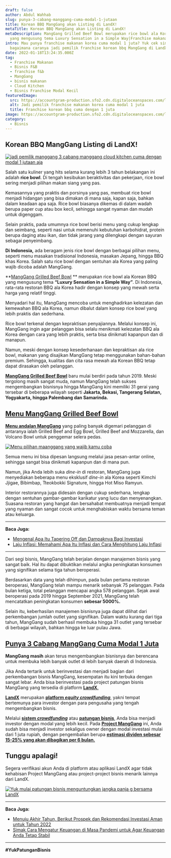 ```yaml
---
draft: false
author: Abdul Wahhab
slug: punya-3-cabang-manggang-cuma-modal-1-jutaan
title: Korean BBQ MangGang akan Listing di LandX!
metaTitle: Korean BBQ MangGang akan Listing di LandX!
metaDescription: MangGang Grilled Beef Bowl merupakan rice bowl ala Korean BBQ
  yang mengusung tema Luxury Sensation in a Simple Way|Franchise makanan korea
intro: Mau punya franchise makanan korea cuma modal 1 juta? Yuk cek simak
  bagaimana caranya jadi pemilik franchise korean bbq MangGang di LandX
date: 2022-01-18T13:24:35.000Z
tag:
  - Franchise Makanan
  - Bisnis F&B
  - franchise f&b
  - MangGang
  - bisnis makanan
  - Cloud Kitchen
  - Bisnis Franchise Modal Kecil
featuredImage:
  src: https://accountgram-production.sfo2.cdn.digitaloceanspaces.com/landx_ghost/2022/01/Cara-punya-franchise-manggang--cloud-kitchen-fnb-modal-1-jutaan.png
  alt: Jadi pemilik franchise makanan korea cuma modal 1 juta
  title: Franchise korean bbq cuma dengan 1 juta
image: https://accountgram-production.sfo2.cdn.digitaloceanspaces.com/landx_ghost/2022/01/Cara-punya-franchise-manggang--cloud-kitchen-fnb-modal-1-jutaan.png
category:
  - Bisnis
---
```



## Korean BBQ MangGang Listing di LandX!

[![jadi pemilik manggang 3 cabang manggang cloud kitchen cuma dengan modal 1 jutaan aja](https://accountgram-production.sfo2.cdn.digitaloceanspaces.com/landx_ghost/2022/01/Cara-punya-franchise-manggang--cloud-kitchen-fnb-modal-1-jutaan-min.png)](https://landx.id/project/mang)

Salah satu kuliner yang hits selama kurang lebih 3 tahun belakangan ini adalah **rice bowl**. Di tengah kesibukan beraktivitas dan pekerjaan, rice bowl sering menjadi pilihan makan siang yang pas.

Kemasannya yang praktis dan porsinya yang pas, membuat rice bowl menjadi hidangan yang bisa dimakan di mana saja, kapan saja, bahkan dalam keadaan apa saja. Rice bowl biasanya dikemas di dalam wadah berupa paper cup atau box kecil, sehingga sangat nyaman dan mudah untuk digenggam.

Selain praktis, pada umumnya rice bowl berisi menu yang cukup lengkap dan seimbang, seperti nasi untuk memenuhi kebutuhan karbohidrat, protein berupa daging atau ikan, dan tidak jarang yang dilengkapi dengan sayuran sebagai penyeimbang.

**Di Indonesia,** ada beragam jenis rice bowl dengan berbagai pilihan menu, seperti menu masakan tradisional Indonesia, masakan Jepang, hingga BBQ khas Korea. Salah satu rice bowl dengan sentuhan ala Korea yang paling wajib dicoba adalah MangGang.

**[MangGang Grilled Beef Bowl](https://landx.id/project/mang) ** merupakan rice bowl ala Korean BBQ yang mengusung tema **“Luxury Sensation in a Simple Way”**. Di Indonesia, rata-rata restoran BBQ ala Korea hadir dengan konsep yang mewah serta harga yang relatif tinggi.

Menyadari hal itu, MangGang mencoba untuk menghadirkan kelezatan dan kemewahan BBQ ala Korea, namun dibalut dalam konsep rice bowl yang lebih praktis dan sederhana.

Rice bowl terkenal dengan kepraktisan penyajiannya. Melalui konsep ini, MangGang ingin agar pelanggan bisa selalu menikmati kelezatan BBQ ala Korea dengan cara yang lebih praktis, serta bisa dinikmati kapanpun dan di manapun.

Namun, meski dengan konsep kesederhanaan dan kepraktisan ala rice bowl, makanan yang disajikan MangGang tetap menggunakan bahan-bahan premium. Sehingga, kualitas dan cita rasa mewah ala Korean BBQ tetap dapat dirasakan oleh pelanggan.

**[MangGang Grilled Beef Bowl](https://landx.id/project/mang)** baru mulai berdiri pada tahun 2019. Meski tergolong masih sangat muda, namun MangGang telah sukses mengembangkan bisnisnya hingga MangGang kini memiliki 31 gerai yang tersebar di beberapa wilayah seperti **Jakarta, Bekasi, Tangerang Selatan, Yogyakarta, hingga Palembang dan Samarinda.**

## [Menu MangGang **Grilled Beef Bowl**](https://landx.id/project/mang)

[**Menu andalan MangGang**](https://landx.id/project/mang) yang paling banyak digemari pelanggan di antaranya ialah Grilled Beef and Egg Bowl, Grilled Beef and Mozzarella, dan Volcano Bowl untuk penggemar selera pedas.

[![Menu pilihan maanggang yang wajib kamu coba](https://accountgram-production.sfo2.cdn.digitaloceanspaces.com/landx_ghost/2022/01/berbagai-menu-beef-bowl-cloud-kitchen-hanya-di-manggang-min.png)](https://landx.id/project/utm_source=Blog&utm_medium=organic+keyword&utm_campaign=blog&utm_id=Blog)

Semua menu ini bisa dipesan langsung melalui jasa pesan-antar online, sehingga sangat bisa dinikmati kapanpun dan di mana pun.

Namun, jika Anda lebih suka _dine-in_ di restoran, MangGang juga menyediakan beberapa menu eksklusif _dine-in_ ala Korea seperti Kimchi Jjigae, Bibimbap, Tteokbokki Signature, hingga Hot Miso Ramyun.

Interior restorannya juga didesain dengan cukup sederhana, lengkap dengan sentuhan gambar-gambar karikatur yang lucu dan menyenangkan. Suasana restoran yang hangat dan bersahabat membuatnya menjadi tempat yang nyaman dan sangat cocok untuk menghabiskan waktu bersama teman atau keluarga.

---

**Baca Juga:**

* [Mengenal Apa Itu Tapering Off dan Dampaknya Bagi Investasi](https://landx.id/blog/tapering-adalah/)
* [Laju Inflasi: Memahami Apa Itu Inflasi dan Cara Menghitung Laju Inflasi](https://landx.id/blog/laju-inflasi-adalah/)

---

Dari segi bisnis, MangGang telah berjalan dengan manajemen bisnis yang sangat baik. Hal itu dapat dibuktikan melalui angka peningkatan konsumen yang signifikan selama tiga tahun beroperasi.

Berdasarkan data yang telah dihimpun, pada bulan pertama restoran beroperasi, MangGang telah mampu menarik sebanyak 75 pelanggan. Pada bulan ketiga, total pelanggan mencapai angka 578 pelanggan. Sejak awal beroperasi pada 2019 hingga September 2021, MangGang telah mencatatkan peningkatan konsumen **sebesar 5000%.**

Selain itu, keberhasilan manajemen bisnisnya juga dapat dilihat dari perkembangan jumlah outlet yang signifikan. Dalam waktu kurang dari tiga tahun, MangGang sudah berhasil membuka hingga 31 outlet yang tersebar di berbagai wilayah, bahkan hingga ke luar pulau Jawa.

## [Punya  3 Cabang MangGang Cuma Modal 1 Juta](https://landx.id/project/mang)

**MangGang masih** akan terus mengembangkan bisnisnya dan berencana untuk membuka lebih banyak outlet di lebih banyak daerah di Indonesia.

Jika Anda tertarik untuk berinvestasi dan menjadi bagian dari perkembangan bisnis MangGang, kesempatan itu kini terbuka dengan sangat lebar. Anda bisa berinvestasi pada project patungan bisnis MangGang yang tersedia di platform [**LandX**.](https://landx.id/) 

[**LandX**](https://landx.id/) merupakan [**platform _equity crowdfunding_**](https://landx.id/project/mang), yakni tempat bertemunya para investor dengan para pengusaha yang tengah mengembangkan bisnis.

Melalui **[sistem _crowdfunding_](https://landx.id/project/mang)** atau [**patungan bisnis**](https://landx.id/project/mang), Anda bisa menjadi investor dengan modal yang lebih kecil. Pada [**Project MangGang**](https://landx.id/project/mang) ini, Anda sudah bisa menjadi investor sekaligus owner dengan modal investasi mulai dari 1 juta rupiah, dengan pengembalian berupa **[estimasi dividen sebesar 15-25% yang akan dibagikan per 6 bulan.](https://landx.id/project/mang)**

## Tunggu apalagi!

Segera verifikasi akun Anda di platform atau aplikasi LandX agar tidak kehabisan Project MangGang atau project-project bisnis menarik lainnya dari LandX.

[![Yuk mulai patungan bisnis menguntungkan jangka panja g bersama LandX](https://accountgram-production.sfo2.cdn.digitaloceanspaces.com/landx_ghost/2021/09/Equity-Crowdfunding-di-Indonesia-1--3.png)](https://landx.id/project/utm_source=Blog&utm_medium=organic+keyword&utm_campaign=blog&utm_id=Blog)

---

**Baca Juga:**

* [Menuju Akhir Tahun, Berikut Prospek dan Rekomendasi Investasi Aman untuk Tahun 2022](https://landx.id/blog/rekomendasi-investasi-di-tahun-2022/)
* [Simak Cara Mengatur Keuangan di Masa Pandemi untuk Agar Keuangan Anda Tetap Stabil](https://landx.id/blog/simak-cara-mengatur-keuangan-di-masa-pandemi-untuk-agar-keuangan-anda-tetap-stabil/)

---

**#YukPatunganBisnis**

